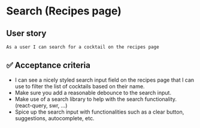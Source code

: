 # Search (Recipes page)

## User story

```
As a user I can search for a cocktail on the recipes page
```

## ✅ Acceptance criteria

- I can see a nicely styled search input field on the recipes page that I can use to filter the list of cocktails based on their name.
- Make sure you add a reasonable debounce to the search input.
- Make use of a search library to help with the search functionality. (react-query, swr, ...)
- Spice up the search input with functionalities such as a clear button, suggestions, autocomplete, etc.
